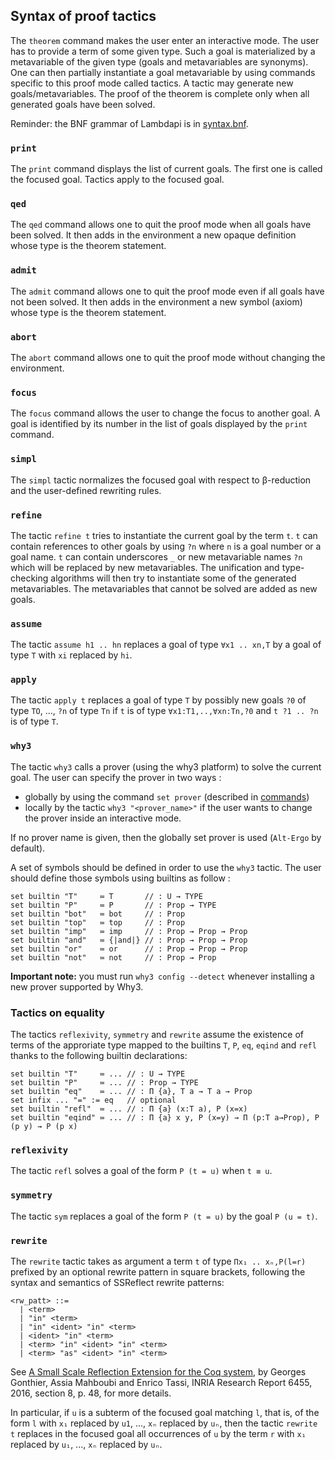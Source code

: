 Syntax of proof tactics
-----------------------

The `theorem` command makes the user enter an interactive mode. The
user has to provide a term of some given type. Such a goal is
materialized by a metavariable of the given type (goals and
metavariables are synonyms). One can then partially instantiate a goal
metavariable by using commands specific to this proof mode called
tactics. A tactic may generate new goals/metavariables. The proof of
the theorem is complete only when all generated goals have been
solved.

Reminder: the BNF grammar of Lambdapi is in
[syntax.bnf](../syntax.bnf).

<!---------------------------------------------------------------------------->
### `print`

The `print` command displays the list of current goals. The first one
is called the focused goal. Tactics apply to the focused goal.

<!---------------------------------------------------------------------------->
### `qed`

The `qed` command allows one to quit the proof mode when all goals
have been solved. It then adds in the environment a new opaque
definition whose type is the theorem statement.

<!---------------------------------------------------------------------------->
### `admit`

The `admit` command allows one to quit the proof mode even if all
goals have not been solved. It then adds in the environment a new
symbol (axiom) whose type is the theorem statement.

<!---------------------------------------------------------------------------->
### `abort`

The `abort` command allows one to quit the proof mode without changing
the environment.

<!---------------------------------------------------------------------------->
### `focus`

The `focus` command allows the user to change the focus to another
goal. A goal is identified by its number in the list of goals
displayed by the `print` command.

<!---------------------------------------------------------------------------->
### `simpl`

The `simpl` tactic normalizes the focused goal with respect to
β-reduction and the user-defined rewriting rules.

<!---------------------------------------------------------------------------->
### `refine`

The tactic `refine t` tries to instantiate the current goal by the
term `t`. `t` can contain references to other goals by using `?n`
where `n` is a goal number or a goal name. `t` can contain underscores
`_` or new metavariable names `?n` which will be replaced by new
metavariables. The unification and type-checking algorithms will then
try to instantiate some of the generated metavariables. The
metavariables that cannot be solved are added as new goals.

<!---------------------------------------------------------------------------->
### `assume`

The tactic `assume h1 .. hn` replaces a goal of type `∀x1
.. xn,T` by a goal of type `T` with `xi` replaced by `hi`.

<!---------------------------------------------------------------------------->
### `apply`

The tactic `apply t` replaces a goal of type `T` by possibly new
goals `?0` of type `TO`, ..., `?n` of type `Tn` if `t` is of type
`∀x1:T1,..,∀xn:Tn,?0` and `t ?1 .. ?n` is of type `T`.

<!---------------------------------------------------------------------------->
### `why3`

The tactic `why3` calls a prover (using the why3 platform) to solve the
current goal. The user can specify the prover in two ways :
- globally by using the command `set prover` (described in
[commands](commands.md))
- locally by the tactic `why3 "<prover_name>"` if the user wants to change the
prover inside an interactive mode.

If no prover name is given, then the globally set prover is used
(`Alt-Ergo` by default).

A set of symbols should be defined in order to use the `why3` tactic.
The user should define those symbols using builtins as follow :
```
set builtin "T"     ≔ T       // : U → TYPE
set builtin "P"     ≔ P       // : Prop → TYPE
set builtin "bot"   ≔ bot     // : Prop
set builtin "top"   ≔ top     // : Prop
set builtin "imp"   ≔ imp     // : Prop → Prop → Prop
set builtin "and"   ≔ {|and|} // : Prop → Prop → Prop
set builtin "or"    ≔ or      // : Prop → Prop → Prop
set builtin "not"   ≔ not     // : Prop → Prop
```

**Important note:** you must run `why3 config --detect` whenever installing a
new prover supported by Why3.

<!---------------------------------------------------------------------------->
### Tactics on equality

The tactics `reflexivity`, `symmetry` and `rewrite` assume the
existence of terms of the approriate type mapped to the builtins `T`,
`P`, `eq`, `eqind` and `refl` thanks to the following builtin
declarations:

```
set builtin "T"     ≔ ... // : U → TYPE
set builtin "P"     ≔ ... // : Prop → TYPE
set builtin "eq"    ≔ ... // : Π {a}, T a → T a → Prop
set infix ... "=" := eq   // optional
set builtin "refl"  ≔ ... // : Π {a} (x:T a), P (x=x)
set builtin "eqind" ≔ ... // : Π {a} x y, P (x=y) → Π (p:T a→Prop), P (p y) → P (p x)
```

<!---------------------------------------------------------------------------->
### `reflexivity`

The tactic `refl` solves a goal of the form `P (t = u)` when `t ≡ u`.

<!---------------------------------------------------------------------------->
### `symmetry`

The tactic `sym` replaces a goal of the form `P (t = u)` by the goal
`P (u = t)`.

<!---------------------------------------------------------------------------->
### `rewrite`

The `rewrite` tactic takes as argument a term `t` of type `Πx₁
.. xₙ,P(l=r)` prefixed by an optional rewrite pattern in square
brackets, following the syntax and semantics of SSReflect rewrite
patterns:

```
<rw_patt> ::=
  | <term>
  | "in" <term>
  | "in" <ident> "in" <term>
  | <ident> "in" <term>
  | <term> "in" <ident> "in" <term>
  | <term> "as" <ident> "in" <term>
```

See [A Small Scale Reflection Extension for the Coq
system](http://hal.inria.fr/inria-00258384), by Georges Gonthier,
Assia Mahboubi and Enrico Tassi, INRIA Research Report 6455, 2016,
section 8, p. 48, for more details.

In particular, if `u` is a subterm of the focused goal matching `l`,
that is, of the form `l` with `x₁` replaced by `u1`, ..., `xₙ`
replaced by `uₙ`, then the tactic `rewrite t` replaces in the focused
goal all occurrences of `u` by the term `r` with `x₁` replaced by
`u₁`, ..., `xₙ` replaced by `uₙ`.
